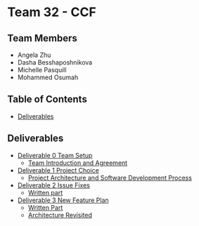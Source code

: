 # Team 32 - CCF


## Team Members
* Angela Zhu
* Dasha Besshaposhnikova
* Michelle Pasquill
* Mohammed Osumah

## Table of Contents
- [Deliverables](#Deliverables)

## Deliverables
- [Deliverable 0 Team Setup](https://github.com/CSCD01/team_32-project/tree/master/Deliverable%200)
  - [Team Introduction and Agreement](https://github.com/CSCD01/team_32-project/blob/master/Deliverable%200/Team%20Introduction%20and%20Agreement.pdf)
- [Deliverable 1 Project Choice](https://github.com/CSCD01/team_32-project/tree/master/Deliverable%201)
  - [Project Architecture and Software Development Process](https://github.com/CSCD01/team_32-project/blob/master/Deliverable%201/Project%20Architecture%20and%20Software%20Development%20Process.pdf)
- [Deliverable 2 Issue Fixes](https://github.com/CSCD01/team_32-project/tree/master/Deliverable%202)
  - [Written part](https://github.com/CSCD01/team_32-project/blob/master/Deliverable%202/Deliverable%202%20Issues.pdf)
- [Deliverable 3 New Feature Plan](https://github.com/CSCD01/team_32-project/tree/master/Deliverable%203)
  - [Written Part](https://github.com/CSCD01/team_32-project/blob/master/Deliverable%203/Deliverable%203.pdf)
  - [Architecture Revisited](https://github.com/CSCD01/team_32-project/blob/master/Deliverable%203/Architecture/Architecture.md)
  
